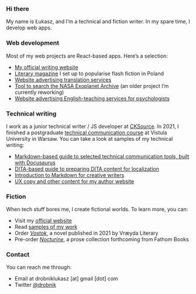 ### Hi there

My name is Łukasz, and I’m a technical and fiction writer. In my spare time, I develop web apps.

### Web development

Most of my web projects are React-based apps. Here’s a selection:
- [My official writing website](https://github.com/ldrobnik/drobnik-writing)
- [Literary magazine](https://github.com/ldrobnik/blyski) I set up to popularise flash fiction in Poland
- [Website advertising translation services](https://github.com/ldrobnik/medical-translations)
- [Tool to search the NASA Exoplanet Archive](https://github.com/ldrobnik/exoplanets) (an older project I’m currently reworking)
- [Website advertising English-teaching services for psychologists](https://github.com/ldrobnik/angielski-w-psychologii)

### Technical writing

I work as a junior technical writer / JS developer at [CKSource](https://cksource.com/). In 2021, I finished a postgraduate [technical communication course](https://www.vistula.edu.pl/kierunki-studiow/kontynuacja-edukacji/studia-podyplomowe/informatyka/komunikacja-techniczna) at Vistula University in Warsaw.
You can take a look at samples of my technical writing:
- [Markdown-based guide to selected technical communication tools, built with Docusaurus](https://tech-comm-starter-pack.netlify.app/)
- [DITA-based guide to preparing DITA content for localization](https://prepare-dita-for-l10n.netlify.app/)
- [Introduction to Markdown for creative writers](https://drobnik.co/blog/markdown-for-creative-writers)
- [UX copy and other content for my author website](https://drobnik.co/)

### Fiction

When tech stuff bores me, I create fictional worlds. To learn more, you can:
- Visit my [official website](https://drobnik.co/)
- Read [samples of my work](https://drobnik.co/texts/)
- Order [*Vostok*](https://www.vraeydamedia.ca/shop/x55ht1b0h70i3bwv9qismih2f6b5nk), a novel published in 2021 by Vræyda Literary
- Pre-order [*Nocturine*](http://fathombooks.org/html/drobnik.html), a prose collection forthcoming from Fathom Books

### Contact

You can reach me through:
- Email at drobniklukasz [at] gmail [dot] com
- Twitter [@drobnik](https://twitter.com/drobnik)
